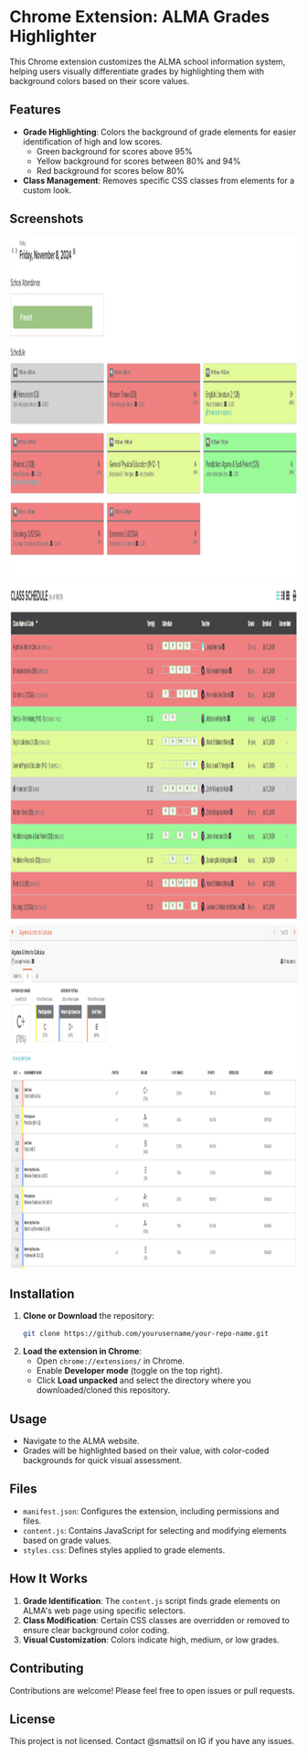 # Chrome Extension: ALMA Grades Highlighter

This Chrome extension customizes the ALMA school information system, helping users visually differentiate grades by highlighting them with background colors based on their score values.

## Features

- **Grade Highlighting**: Colors the background of grade elements for easier identification of high and low scores.
  - Green background for scores above 95%
  - Yellow background for scores between 80% and 94%
  - Red background for scores below 80%
- **Class Management**: Removes specific CSS classes from elements for a custom look.
  
## Screenshots
<img src="screenshots/home.png" alt="home screen" height="600px" /> 
<img src="screenshots/classes.png" alt="rankings screen" height="600px" /> 
<img src="screenshots/subject.png" alt="tools screen" height="600px" />

## Installation

1. **Clone or Download** the repository:
   ```bash
   git clone https://github.com/yourusername/your-repo-name.git
   ```
2. **Load the extension in Chrome**:
   - Open `chrome://extensions/` in Chrome.
   - Enable **Developer mode** (toggle on the top right).
   - Click **Load unpacked** and select the directory where you downloaded/cloned this repository.

## Usage

- Navigate to the ALMA website.
- Grades will be highlighted based on their value, with color-coded backgrounds for quick visual assessment.

## Files

- `manifest.json`: Configures the extension, including permissions and files.
- `content.js`: Contains JavaScript for selecting and modifying elements based on grade values.
- `styles.css`: Defines styles applied to grade elements.
  
## How It Works

1. **Grade Identification**: The `content.js` script finds grade elements on ALMA's web page using specific selectors.
2. **Class Modification**: Certain CSS classes are overridden or removed to ensure clear background color coding.
3. **Visual Customization**: Colors indicate high, medium, or low grades.

## Contributing

Contributions are welcome! Please feel free to open issues or pull requests.

## License

This project is not licensed. Contact @smattsil on IG if you have any issues.
